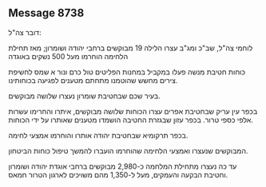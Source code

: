 ## Message 8738

דובר צה"ל:

לוחמי צה"ל, שב"כ ומג"ב עצרו הלילה 19 מבוקשים ברחבי יהודה ושומרון; מאז תחילת הלחימה הוחרמו מעל 500 נשקים באוגדה

כוחות חטיבת מנשה פעלו במקביל במחנות הפליטים טול כרם ונור א שמס לחשיפת צירים מחשש שהוטמנו מתחתם מטענים לפגיעה בכוחותינו. 

בעיר שכם שבחטיבת שומרון נעצרו שלושה מבוקשים.

בכפר עין עריק שבחטיבת אפרים עצרו הכוחות שלושה מבוקשים, איתרו והחרימו עשרות אלפי כספי טרור. בכפר עזון שבגזרת החטיבה הושמדו מטענים שאותרו על ידי הכוחות. 

בכפר תרקומיא שבחטיבת יהודה אותרו והוחרמו אמצעי לחימה.

המבוקשים שנעצרו ואמצעי הלחימה שהוחרמו הועברו להמשך טיפול כוחות הביטחון.

עד כה נעצרו מתחילת המלחמה כ-2,980 מבוקשים ברחבי אוגדת יהודה ושומרון וחטיבת הבקעה והעמקים, מעל ל-1,350 מהם משויכים לארגון הטרור חמאס.

